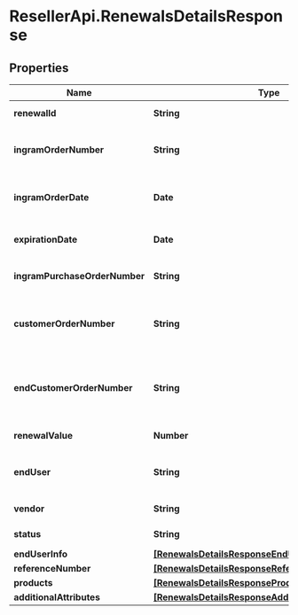 # ResellerApi.RenewalsDetailsResponse

## Properties

Name | Type | Description | Notes
------------ | ------------- | ------------- | -------------
**renewalId** | **String** | Unique Ingram renewal ID. | [optional] 
**ingramOrderNumber** | **String** | The IngramMicro sales order number. | [optional] 
**ingramOrderDate** | **Date** | The IngramMicro sales order date. | [optional] 
**expirationDate** | **Date** | Renewal expiration date. | [optional] 
**ingramPurchaseOrderNumber** | **String** | Ingram purchase order number. | [optional] 
**customerOrderNumber** | **String** | The reseller&#39;s order number for reference in their system. | [optional] 
**endCustomerOrderNumber** | **String** | The end customer&#39;s order number for reference in their system. | [optional] 
**renewalValue** | **Number** | The value of the renewal. | [optional] 
**endUser** | **String** | The company name for the end user/customer. | [optional] 
**vendor** | **String** | The name of the vendor. | [optional] 
**status** | **String** | The status of the renewal. | [optional] 
**endUserInfo** | [**[RenewalsDetailsResponseEndUserInfoInner]**](RenewalsDetailsResponseEndUserInfoInner.md) |  | [optional] 
**referenceNumber** | [**[RenewalsDetailsResponseReferenceNumberInner]**](RenewalsDetailsResponseReferenceNumberInner.md) |  | [optional] 
**products** | [**[RenewalsDetailsResponseProductsInner]**](RenewalsDetailsResponseProductsInner.md) |  | [optional] 
**additionalAttributes** | [**[RenewalsDetailsResponseAdditionalAttributesInner]**](RenewalsDetailsResponseAdditionalAttributesInner.md) |  | [optional] 


